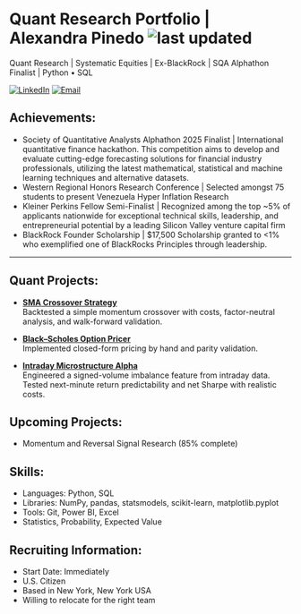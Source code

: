 # Quant Research Portfolio | Alexandra Pinedo ![last updated](https://img.shields.io/badge/Last%20Updated-Oct%202025-blue)
Quant Research | Systematic Equities | Ex-BlackRock | SQA Alphathon Finalist | Python • SQL

[![LinkedIn](https://img.shields.io/badge/LinkedIn-Profile-blue)](https://linkedin.com/in/alexandra-pinedo)
[![Email](https://img.shields.io/badge/Email-alexandrap9522%40gmail.com-red)](mailto:alexandrap9522@gmail.com)


## Achievements:
- Society of Quantitative Analysts Alphathon 2025 Finalist | International quantitative finance hackathon. This competition aims to develop and evaluate cutting-edge forecasting solutions for financial industry professionals, utilizing the latest mathematical, statistical and machine learning techniques and alternative datasets.
- Western Regional Honors Research Conference | Selected amongst 75 students to present Venezuela Hyper Inflation Research 
- Kleiner Perkins Fellow Semi-Finalist | Recognized among the top ~5% of applicants nationwide for exceptional technical skills, leadership, and entrepreneurial potential by a leading Silicon Valley venture capital firm
- BlackRock Founder Scholarship | $17,500 Scholarship granted to <1% who exemplified one of BlackRocks Principles through leadership.

------------------------------------------------------------
## Quant Projects:
- [**SMA Crossover Strategy**](https://github.com/lexpinedo/sma-crossover-strategy)  
  Backtested a simple momentum crossover with costs, factor-neutral analysis, and walk-forward validation.

- [**Black–Scholes Option Pricer**](https://github.com/lexpinedo/BSMPricer)  
  Implemented closed-form pricing by hand and parity validation.

- [**Intraday Microstructure Alpha**](https://github.com/lexpinedo/Intraday-Microstructure-Alpha)  
  Engineered a signed-volume imbalance feature from intraday data. Tested next-minute return predictability and net Sharpe with realistic costs.

## Upcoming Projects:
-  Momentum and Reversal Signal Research (85% complete)

## Skills:
- Languages: Python, SQL  
- Libraries: NumPy, pandas, statsmodels, scikit-learn, matplotlib.pyplot
- Tools: Git, Power BI, Excel
- Statistics, Probability, Expected Value

## Recruiting Information:
- Start Date: Immediately
- U.S. Citizen
- Based in New York, New York USA
- Willing to relocate for the right team

## 

<!--
**lexpinedo/lexpinedo** is a ✨ _special_ ✨ repository because its `README.md` (this file) appears on your GitHub profile.

Here are some ideas to get you started:

- 🔭 I’m currently working on ...
- 🌱 I’m currently learning ...
- 👯 I’m looking to collaborate on ...
- 🤔 I’m looking for help with ...
- 💬 Ask me about ...
- 📫 How to reach me: ...
- 😄 Pronouns: ...
- ⚡ Fun fact: ...
-->

